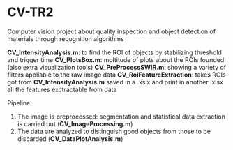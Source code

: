 # CV-TR2
Computer vision project about quality inspection and object detection of materials through recognition algorithms


**CV_IntensityAnalysis.m**: to find the ROI of objects by stabilizing threshold and trigger time
**CV_PlotsBox.m**: moltitude of plots about the ROIs founded (also extra visualization tools)
**CV_PreProcessSWIR.m**: showing a variety of filters appliable to the raw image data
**CV_RoiFeatureExtraction**: takes ROIs got from **CV_IntensityAnalysis.m** saved in a .xslx and print in another .xlsx all the features exctractable from data

Pipeline:
1. The image is preprocessed: segmentation and statistical data extraction is carried out (**CV_ImageProcessing.m**)
2. The data are analyzed to distinguish good objects from those to be discarded (**CV_DataPlotAnalysis.m**)